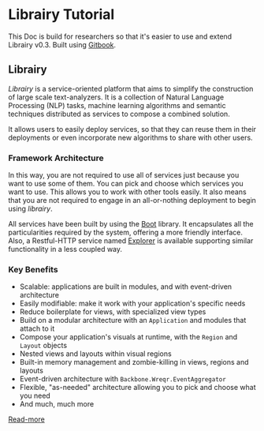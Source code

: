 # Librairy Tutorial

This Doc is build for researchers so that it's easier to use and extend Librairy v0.3. Built using [Gitbook](https://github.com/GitbookIO/gitbook).

## Librairy

*Librairy* is a service-oriented platform that aims to simplify the construction of large scale text-analyzers. It is a collection of Natural Language Processing (NLP) tasks, machine learning algorithms and semantic techniques distributed as services to compose a combined solution. 

It allows users to easily deploy services, so that they can reuse them in their deployments or even incorporate new algorithms to share with other users. 

### Framework Architecture

In this way, you are not required to use all of services just because you want to use some of them. You can pick and choose which services you want to use. This allows you to work with other tools easily. It also means that you are not required to engage in an all-or-nothing deployment to begin using *librairy*.

All services have been built by using the [Boot](https://github.com/librairy/boot) library. It encapsulates all the particularities required by the system, offering a more friendly interface. Also, a Restful-HTTP service named [Explorer](https://github.com/librairy/explorer) is available supporting similar functionality in a less coupled way. 


### Key Benefits
* Scalable: applications are built in modules, and with event-driven architecture
* Easily modifiable: make it work with your application's specific needs
* Reduce boilerplate for views, with specialized view types
* Build on a modular architecture with an `Application` and modules that attach to it
* Compose your application's visuals at runtime, with the `Region` and `Layout` objects
* Nested views and layouts within visual regions
* Built-in memory management and zombie-killing in views, regions and layouts
* Event-driven architecture with `Backbone.Wreqr.EventAggregator`
* Flexible, "as-needed" architecture allowing you to pick and choose what you need
* And much, much more


[Read-more](https://www.gitbook.com/book/cbadenes/librairy-tutorial/details)